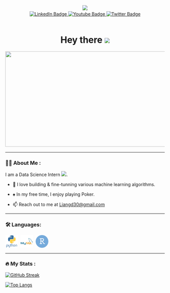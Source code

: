 <div id="header" align="center">
  <img src="https://media.giphy.com/media/4FQMuOKR6zQRO/giphy.gif" width="300"/>
</div>

<div id="badges" align="center">
  <a href="https://www.linkedin.com/in/zifeng-david-liang-4a3bb9174/">
    <img src="https://img.shields.io/badge/LinkedIn-blue?style=for-the-badge&logo=linkedin&logoColor=white" alt="LinkedIn Badge"/>
  </a>
  <a href="your-youtube-URL">
    <img src="https://img.shields.io/badge/YouTube-red?style=for-the-badge&logo=youtube&logoColor=white" alt="Youtube Badge"/>
  </a>
  <a href="your-twitter-URL">
    <img src="https://img.shields.io/badge/Twitter-blue?style=for-the-badge&logo=twitter&logoColor=white" alt="Twitter Badge"/>
  </a>
</div>

<div id="view" align="center">
  <img src="https://komarev.com/ghpvc/?username=wan258as&style=flat-square&color=blue" alt=""/>
 </div>

<h1 align="center">
  Hey there
  <img src="https://media.giphy.com/media/hvRJCLFzcasrR4ia7z/giphy.gif" width="30px"/>
</h1>

<div align="center">
  <img src="https://media.giphy.com/media/dWesBcTLavkZuG35MI/giphy.gif" width="600" height="300"/>
</div>

---

### :man_technologist: About Me :
I am a Data Science Intern <img src="https://media.giphy.com/media/WUlplcMpOCEmTGBtBW/giphy.gif" width="30">.
- :toolbox: I love building & fine-tunning various machine learning algorithms.

- :spades: In my free time, I enjoy playing Poker.

- :mailbox: Reach out to me at Liangd30@gmail.com

---

### :hammer_and_wrench: Languages:

<div>
  <img src="https://github.com/devicons/devicon/blob/master/icons/python/python-original-wordmark.svg" title="Python" alt="Python" width="40" height="40"/>&nbsp;
  <img src="https://github.com/devicons/devicon/blob/master/icons/mysql/mysql-original-wordmark.svg" title="SQL" alt="SQL" width="40" height="40"/>&nbsp;
  <img src="https://github.com/devicons/devicon/blob/master/icons/rstudio/rstudio-original.svg" title="R" alt="R" width="40" height="40"/>&nbsp;
</div>

---

### :fire: My Stats :
[![GitHub Streak](http://github-readme-streak-stats.herokuapp.com?user=wan258as&theme=dark&background=000000)](https://git.io/streak-stats)

[![Top Langs](https://github-readme-stats.vercel.app/api/top-langs/?username=wan258as&layout=compact&theme=vision-friendly-dark)](https://github.com/anuraghazra/github-readme-stats)
